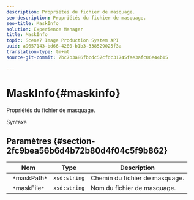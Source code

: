 ```yaml
---
description: Propriétés du fichier de masquage.
seo-description: Propriétés du fichier de masquage.
seo-title: MaskInfo
solution: Experience Manager
title: MaskInfo
topic: Scene7 Image Production System API
uuid: a9657143-bd66-4280-b1b3-338529025f3a
translation-type: tm+mt
source-git-commit: 7bc7b3a86fbcdc57cfdc31745fae3afc06e44b15

---
```



# MaskInfo{#maskinfo}

Propriétés du fichier de masquage.

Syntaxe

## Paramètres {#section-2fc9bea56b6d4b72b80d4f04c5f9b862}

| Nom | Type | Description |
|---|---|---|
| ` *`maskPath`*` | `xsd:string` | Chemin du fichier de masquage. |
| ` *`maskFile`*` | `xsd:string` | Nom du fichier de masquage. |

